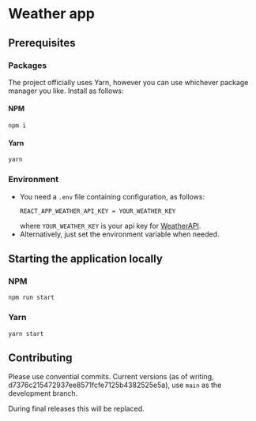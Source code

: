 # Weather app
## Prerequisites
### Packages
The project officially uses Yarn, however you can use whichever package manager you like. Install as follows:
#### NPM
```
npm i
```

#### Yarn
```
yarn
```

### Environment
- You need a `.env` file containing configuration, as follows:
  ```env
  REACT_APP_WEATHER_API_KEY = YOUR_WEATHER_KEY
  ```
  where `YOUR_WEATHER_KEY` is your api key for [WeatherAPI](https://www.weatherapi.com/).
- Alternatively, just set the environment variable when needed.

## Starting the application locally
### NPM
```
npm run start
```

### Yarn
```
yarn start
```

## Contributing
Please use convential commits. Current versions (as of writing, d7376c215472937ee8571fcfe7125b4382525e5a), use `main` as the development branch.

During final releases this will be replaced.